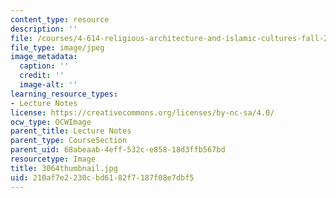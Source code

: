 ```yaml
---
content_type: resource
description: ''
file: /courses/4-614-religious-architecture-and-islamic-cultures-fall-2002/210af7e2230cbd6182f7187f08e7dbf5_3064thumbnail.jpg
file_type: image/jpeg
image_metadata:
  caption: ''
  credit: ''
  image-alt: ''
learning_resource_types:
- Lecture Notes
license: https://creativecommons.org/licenses/by-nc-sa/4.0/
ocw_type: OCWImage
parent_title: Lecture Notes
parent_type: CourseSection
parent_uid: 68abeaab-4eff-532c-e858-18d3ffb567bd
resourcetype: Image
title: 3064thumbnail.jpg
uid: 210af7e2-230c-bd61-82f7-187f08e7dbf5
---
```

